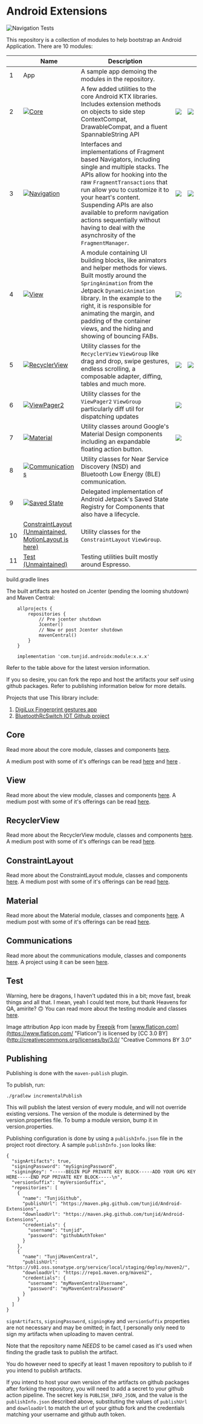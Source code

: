 # Android Extensions

![Navigation Tests](https://github.com/tunjid/Android-Extensions/workflows/Navigation%20Tests/badge.svg)

This repository is a collection of modules to help bootstrap an Android Application.
There are 10 modules:

|   | Name  | Description  |   |   |
| ------------| ------------ | ------------ | ------------ | ------------ |
| 1  | App | A sample app demoing the modules in the repository.  |   |   |
| 2  | [![Core](https://img.shields.io/maven-central/v/com.tunjid.androidx/core/1?label=core)](https://github.com/tunjid/Android-Extensions/blob/develop/core/README.md)  | A few added utilities to the core Android KTX libraries.  Includes extension methods on objects to side step ContextCompat, DrawableCompat, and a fluent SpannableString API | ![](https://i.imgur.com/AFZpZ1K.png)  | ![](https://miro.medium.com/max/4904/1*o4p71Uid8vzAHvHH7W_LjQ.png)  |
| 3  | [![Navigation](https://img.shields.io/maven-central/v/com.tunjid.androidx/navigation/1?label=navigation)](https://github.com/tunjid/Android-Extensions/blob/develop/navigation/README.md)  | Interfaces and implementations of Fragment based Navigators, including single and multiple stacks. The APIs allow for hooking into the raw `FragmentTransactions` that run allow you to customize it to your heart's content. Suspending APIs are also available to preform navigation actions sequentially without having to deal with the asynchrosity of the `FragmentManager`.| ![](https://i.imgur.com/2Ai74xI.png)  | ![](https://cdn-images-1.medium.com/max/1600/1*q1WqvY91CWlmAjdEiwbA_g.gif)  |
| 4  | [![View](https://img.shields.io/maven-central/v/com.tunjid.androidx/view/1?label=view)](https://github.com/tunjid/Android-Extensions/blob/develop/view/README.md)  | A module containing UI building blocks, like animators and helper methods for views.  Built mostly around the `SpringAnimation` from the Jetpack `DynamicAnimation` library. In the example to the right, it is responsible for animating the margin, and padding of the container views, and the hiding and showing of bouncing FABs.| ![](https://i.imgur.com/K3qGDKb.gif)  |   |
| 5  | [![RecyclerView](https://img.shields.io/maven-central/v/com.tunjid.androidx/recyclerview/1?label=recyclerview)](https://github.com/tunjid/Android-Extensions/blob/develop/recyclerview/README.md)  | Utility classes for the ```RecyclerView``` ```ViewGroup``` like drag and drop, swipe gestures, endless scrolling, a composable adapter, diffing, tables and much more.  | ![](https://miro.medium.com/max/580/1*SjjLx1ghigvJP7kax-K6gA.gif)  | ![](https://i.imgur.com/hpb3YFu.gif)  |
| 6  | [![ViewPager2](https://img.shields.io/maven-central/v/com.tunjid.androidx/viewpager2/1?label=viewpager2)](https://github.com/tunjid/Android-Extensions/blob/develop/viewpager2/README.md)  | Utility classes for the ```ViewPager2``` ```ViewGroup``` particularly diff util for dispatching updates  | ![](https://i.imgur.com/G1KxP4m.gif)  |   |
| 7  | [![Material](https://img.shields.io/maven-central/v/com.tunjid.androidx/material/1?label=material)](https://github.com/tunjid/Android-Extensions/blob/develop/material/README.md)  | Utility classes around Google's Material Design components including an expandable floating action button.  | ![](https://miro.medium.com/max/648/1*NHgDmR6QVqQwj7VJToQE5w.gif)  |   |
| 8  | [![Communications](https://img.shields.io/maven-central/v/com.tunjid.androidx/communications/1?label=communications)](https://github.com/tunjid/Android-Extensions/blob/develop/communications/README.md)  | Utility classes for Near Service Discovery (NSD) and Bluetooth Low Energy (BLE) communication.  |   |   |
| 9  | [![Saved State](https://img.shields.io/maven-central/v/com.tunjid.androidx/savedstate/1?label=savedstate)](https://github.com/tunjid/Android-Extensions/blob/develop/savedstate/README.md)  | Delegated implementation of Android Jetpack's Saved State Registry for Components that also have a lifecycle.  |   |   |
| 10  | [ConstraintLayout (Unmaintained, MotionLayout is here)](https://github.com/tunjid/Android-Extensions/blob/develop/constraintlayout/README.md)  | Utility classes for the ```ConstraintLayout``` ```ViewGroup```.  |   |   |
| 11  | [Test (Unmaintained)](https://github.com/tunjid/Android-Extensions/blob/develop/test/README.md)  | Testing utilities built mostly around Espresso.  |   |   |

build.gradle lines

The built artifacts are hosted on Jcenter (pending the looming shutdown) and Maven Central:

```
    allprojects {
        repositories {
            // Pre jcenter shutdown
            Jcenter()
            // Now or post Jcenter shutdown
            mavenCentral()
        }
    }

    implementation 'com.tunjid.androidx:module:x.x.x'
```

Refer to the table above for the latest version information.

If you so desire, you can fork the repo and host the artifacts your self using github packages.
Refer to publishing information below for more details.

Projects that use This library include:

1. [DigiLux Fingerprint gestures app](https://play.google.com/store/apps/details?id=com.tunjid.fingergestures)
2. [BluetoothRcSwitch IOT Github project](https://github.com/tunjid/BluetoothRcSwitch)

## Core
Read more about the core module, classes and components [here](https://github.com/tunjid/Android-Extensions/blob/develop/core/README.md).

A medium post with some of it's offerings can be read [here](https://medium.com/@Tunji_D/i-want-it-all-owning-the-system-window-and-consuming-insets-718b7e19960)
                                                             and [here](https://medium.com/@Tunji_D/concatenating-arbitrary-text-spans-in-android-90305ebb8e9b) .

## View
Read more about the view module, classes and components [here](https://github.com/tunjid/Android-Extensions/blob/develop/view/README.md).
A medium post with some of it's offerings can be read [here](https://proandroiddev.com/creating-an-expandable-floating-action-button-in-android-6626b968559e).

## RecyclerView
Read more about the RecyclerView module, classes and components [here](https://github.com/tunjid/Android-Extensions/blob/develop/recyclerview/README.md).
A medium post with some of it's offerings can be read [here](https://medium.com/@Tunji_D/composing-attributes-of-a-dynamic-recyclerview-with-functions-300064990bd4).

## ConstraintLayout
Read more about the ConstraintLayout module, classes and components [here](https://github.com/tunjid/Android-Extensions/blob/develop/constraintlayout/README.md).
A medium post with some of it's offerings can be read [here](https://proandroiddev.com/sliding-along-composing-a-dynamic-reusable-viewpager-indicator-animator-f7c46d559a21).

## Material
Read more about the Material module, classes and components [here](https://github.com/tunjid/Android-Extensions/blob/develop/material/README.md).
A medium post with some of it's offerings can be read [here](https://proandroiddev.com/creating-an-expandable-floating-action-button-in-android-6626b968559e).

## Communications
Read more about the communications module, classes and components [here](https://github.com/tunjid/Android-Extensions/blob/develop/communications/README.md).
A project using it can be seen [here](https://github.com/tunjid/BluetoothRcSwitch).

## Test
Warning, here be dragons, I haven't updated this in a bit; move fast, break things and all that.
I mean, yeah I could test more, but thank Heavens for QA, amirite? 🙃
You can read more about the testing module and classes [here](https://github.com/tunjid/Android-Extensions/blob/develop/test/README.md).

Image attribution
App icon made by [Freepik](https://www.freepik.com/?__hstc=57440181.7a5d7d3cc018b38de5851a6c095932c9.1558869007278.1558869007278.1558869007278.1&__hssc=57440181.5.1558869007279&__hsfp=1983466168 "Freepik") from [www.flaticon.com](https://www.flaticon.com/ "Flaticon") is licensed by [CC 3.0 BY](http://creativecommons.org/licenses/by/3.0/ "Creative Commons BY 3.0"

## Publishing

Publishing is done with the `maven-publish` plugin.

To publish, run:

`./gradlew incrementalPublish`

This will publish the latest version of every module, and will not override existing versions.
The version of the module is determined by the version.properties file. To bump a module version, bump it in version.properties.

Publishing configuration is done by using a `publishInfo.json` file in the project root directory.
A sample `publishInfo.json` looks like:

```
{
  "signArtifacts": true,
  "signingPassword": "mySigningPassword",
  "signingKey": "-----BEGIN PGP PRIVATE KEY BLOCK-----ADD YOUR GPG KEY HERE-----END PGP PRIVATE KEY BLOCK-----\n",
  "versionSuffix": "myVersionSuffix",
  "repositories": [
    {
      "name": "TunjiGithub",
      "publishUrl": "https://maven.pkg.github.com/tunjid/Android-Extensions",
      "downloadUrl": "https://maven.pkg.github.com/tunjid/Android-Extensions",
      "credentials": {
        "username": "tunjid",
        "password": "githubAuthToken"
      }
    },
    {
      "name": "TunjiMavenCentral",
      "publishUrl": "https://s01.oss.sonatype.org/service/local/staging/deploy/maven2/",
      "downloadUrl": "https://repo1.maven.org/maven2",
      "credentials": {
        "username": "myMavenCentralUsername",
        "password": "myMavenCentralPassword"
      }
    }
  ]
}
```

`signArtifacts`, `signingPassword`, `signingKey` and `versionSuffix` properties are not necessary and may be omitted;
in fact, I personally only need to sign my artifacts when uploading to maven central.

Note that the repository name *NEEDS* to be camel cased as it's used when finding the gradle task to publish the artifact.

You do however need to specify at least 1 maven repository to publish to if you intend to publish artifacts.

If you intend to host your own version of the artifacts on github packages after forking the repository, you will need to add a secret to your github action pipeline.
The secret key is `PUBLISH_INFO_JSON`, and the value is the `publishInfo.json` described above, substituting the values of `publishUrl` and `downloadUrl`
to match the url of your github fork and the credentials matching your username and github auth token.